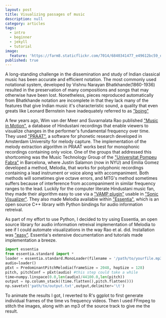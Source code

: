 ```yaml
---
layout: post
title: Visualizing passages of music
description: null
category: articles
tags:
  - intro
  - beginner
  - jekyll
  - tutorial
image:
  feature: 'https://farm8.staticflickr.com/7014/6840341477_e49612bc59_o_d.jpg'
published: true
---
```



A long-standing challenge in the dissemination and study of Indian classical music has been accurate and efficient notation. The most commonly used notational system, developed by Vishnu Narayan Bhatkhande(1860-1936) resulted in the preservation of many compositions and songs that may otherwise have been lost. Nonetheless, pieces reproduced automatically from Bhatkhande notation are incomplete in that they lack many of the features that give Indian music it's characteristic sound, a quality that even greats like Leonard Bernstein have inadequately referred to as ["boing"](https://www.youtube.com/watch?v=MB7ZOdp__gQ&feature=youtu.be&t=6m22s)

A few years ago, Wim van der Meer and Suvarnalata Rao published ["Music in Motion"](https://autrimncpa.wordpress.com/), a database of Hindustani recordings that enable viewers to visualize changes in the performer's fundamental frequency over time. They used ["PRAAT"](http://www.fon.hum.uva.nl/praat/), a software for phonetic research developed in Amsterdam University for melody capture. The implementation of the melody extraction algorithm in PRAAT works best for monophonic recordings containing only voice. One of the groups that addressed this shortcoming was the Music Technology Group of the ["Universitat Pompeu Fabra"](http://mtg.upf.edu/) in Barcelona, where Justin Salamon (now in NYU) and Emilia Gomez developed a method, Melodia, that works for polyphonic recordings containing a lead instrument or voice along with accompaniment. Both methods will sometimes give octave errors, and MTG's method sometimes suffers because of interference from accompaniment in similar frequency ranges to the lead. Luckily for the computer literate Hindustani music fan, they made their algorithm easy to use via a ["VAMP plugin"](http://mtg.upf.edu/technologies/melodia) usable in ["Sonic Visualizer"](http://www.sonicvisualiser.org/). They also made Melodia available within ["Essentia"](http://essentia.upf.edu/), which is an open source C++ library with Python bindings for audio information retreival.

As part of my effort to use Python, I decided to try using Essentia, an open source library for audio information retreival implementation of Melodia to see if I could automate visualizations in the way Rao et al. did. Installation was ["easy"](http://essentia.upf.edu/documentation/installing.html). Essentia's extensive documentation and tutorials made implementation a breeze. 

```python
import essentia 
from essentia.standard import *
loader = essentia.standard.MonoLoader(filename = '/path/to/yourfile.mp3', sampleRate = 44100)
audio=loader()
pExt = PredominantPitchMelodia(frameSize = 2048, hopSize = 128)
pitch, pitchConf = pExt(audio) #this step could take a while
time=numpy.linspace(0.0,len(audio)/44100.0,len(pitch))
output = np.column_stack((time.flatten(),pitch.flatten()))
np.savetxt('path/to/output.txt',output,delimiter='\t')
```

To animate the results I got, I reverted to R's ggplot to first generate individual frames of the time vs frequency videos. Then I used FFmpeg to stitch the images, along with an mp3 of the source track to give me the result. 